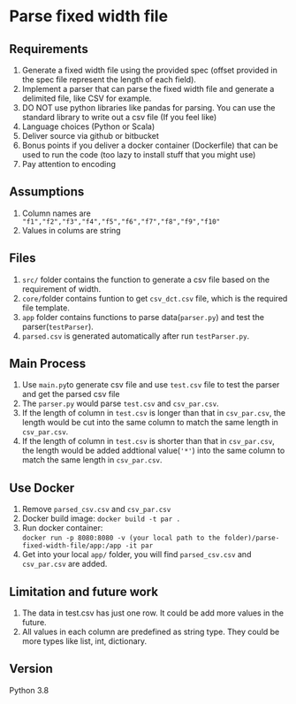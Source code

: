 # Parse fixed width file

## Requirements

1. Generate a fixed width file using the provided spec (offset provided in the spec file represent the length of each field).
2. Implement a parser that can parse the fixed width file and generate a delimited file, like CSV for example.
3. DO NOT use python libraries like pandas for parsing. You can use the standard library to write out a csv file (If you feel like)
4. Language choices (Python or Scala)
5. Deliver source via github or bitbucket
6. Bonus points if you deliver a docker container (Dockerfile) that can be used to run the code (too lazy to install stuff that you might use)
7. Pay attention to encoding

## Assumptions

1. Column names are ` "f1","f2","f3","f4","f5","f6","f7","f8","f9","f10"`
2. Values in colums are string

## Files

1. `src/` folder contains the function to generate a csv file based on the requirement of width.
2. `core/`folder contains funtion to get `csv_dct.csv` file, which is the required file template.
3. `app` folder contains functions to parse data(`parser.py`) and test the parser(`testParser`).
4. `parsed.csv` is generated automatically after run `testParser.py`.

## Main Process

1. Use `main.py`to generate csv file and use `test.csv` file to test the parser and get the parsed csv file
2. The `parser.py` would parse `test.csv` and `csv_par.csv`. 
3. If the length of column in `test.csv` is longer than that in `csv_par.csv`, the length would be cut into the same column to match the same length in `csv_par.csv`. 
4. If the length of column in `test.csv` is shorter than that in `csv_par.csv`, the length would be added addtional value(`'*'`) into the same column to match the same length in `csv_par.csv`.

## Use Docker
1. Remove `parsed_csv.csv` and `csv_par.csv`
2. Docker build image: 
  `docker build -t par .`
3. Run docker container:  
  `docker run -p 8080:8080 -v (your local path to the folder)/parse-fixed-width-file/app:/app -it par`
4. Get into your local `app/` folder, you will find `parsed_csv.csv` and `csv_par.csv` are added.

## Limitation and future work

1. The data in test.csv has just one row. It could be add more values in the future.
2. All values in each column are predefined as string type. They could be more types like list, int, dictionary.

## Version

Python 3.8

